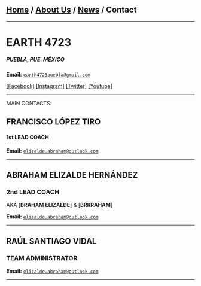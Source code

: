 ## [Home](/index) / [About Us](/about_us) / [News](/news) / Contact
___
# EARTH 4723

##### PUEBLA, PUE. MÉXICO

**Email:** [`earth4723puebla@gmail.com`](mailto:earth4723puebla@gmail.com?subject=%20HOLA,%20MUNDO)

[[Facebook]](https://facebook.com/earth4723)
[[Instagram]](https://instagram.com/earth4723oficial)
[[Twitter]](https://twitter.com/EARTH4723)
[[Youtube]](https://www.youtube.com/channel/UCeWcOMtKdGn8toLxm1Cse3w)

___

MAIN CONTACTS:

## FRANCISCO LÓPEZ TIRO
#### 1st LEAD COACH
**Email:** [`elizalde.abraham@outlook.com`](mailto:elizalde.abraham@outlook.com?subject=%20Hello,%20Braham)

---

## ABRAHAM ELIZALDE HERNÁNDEZ
### 2nd LEAD COACH
AKA [**BRAHAM ELIZALDE**] & [**BRRRAHAM**]

**Email:** [`elizalde.abraham@outlook.com`](mailto:elizalde.abraham@outlook.com?subject=%20Hello,%20Braham)

---

## RAÚL SANTIAGO VIDAL
### TEAM ADMINISTRATOR

**Email:** [`elizalde.abraham@outlook.com`](mailto:elizalde.abraham@outlook.com?subject=%20Hello,%20Braham)

---
